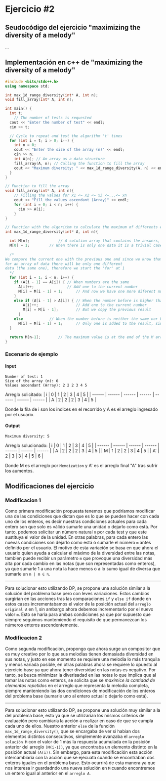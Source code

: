 # Ejercicio #2
## Seudocódigo del ejercicio "maximizing the diversity of a melody"
...

## Implementación en c++ de "maximizing the diversity of a melody"
```c++
#include <bits/stdc++.h>
using namespace std;

int max_1d_range_diversity(int* A, int n);
void fill_array(int* A, int n);

int main() {
  int t;
	// The number of tests is requested
  cout << "Enter the number of test" << endl;
  cin >> t;

  // Cycle to repeat and test the algorithm 't' times
  for (int i = t; i > 0; i--) {
    int n = 0;
    cout << "Enter the size of the array (n)" << endl;
    cin >> n;
    int A[n]; // An array as a data structure
    fill_array(A, n); // Calling the function to fill the array
    cout << "Maximum diversity: " << max_1d_range_diversity(A, n) << endl; // Print solution
  }
}

// Function to fill the array
void fill_array(int* A, int n){
    // Filling the values for x1 <= x2 <= x3 <=...<= xn
    cout << "Fill the values ascendant (Array)" << endl;
    for (int i = 0; i < n; i++) {
      cin >> A[i];
    }
}

// Function with the algorithm to calculate the maximum of differents elements with the condition given.
int max_1d_range_diversity(int* A, int n){

  int M[n]; 			// A solution array that contains the answers, this array is the memoization array.
  M[0] = 1;			// When there is only one data it is a trivial case because our diversity value will also be 1 with a single data.
  
  /*
We compare the current one with the previous one and since we know that
for an array of data there will be only one different
data (the same one), therefore we start the 'for' at 1
  */
  for (int i = 1; i < n; i++) {
    if (A[i - 1] == A[i]) {	// When numbers are the same
      A[i]++;   	    	// Add one to the current number
      M[i] = M[i - 1] + 1;      // And now we have one more diferent number
    } 
    else if (A[i - 1] > A[i]) { // When the number before is higher than the current number
        A[i]++;                 // Add one to the current number
        M[i] = M[i - 1];        // But we copy the previous result
      }
    else			// When the number before is neither the same nor higher
      M[i] = M[i - 1] + 1;      // Only one is added to the result, since they are different and the current number is greater than the previous one, as requested.
  }															

  return M[n-1]; 		// The maximum value is at the end of the M array
}
```

### Escenario de ejemplo
#### Input
```
Number of test: 1
Size of the array (n): 6
Values ascendant (Array): 2 2 2 3 4 5
```
Arreglo solicitado:
| i  | 0 | 1 | 2 | 3 | 4 | 5 |
| ------ | ------ | ------ | ------ | ------ | ------ | ------ |
| A  | 2 | 2 | 2 | 3 | 4 | 5 |

Donde la fila de i son los indices en el recorrido y A es el arreglo ingresado por el usuario.

#### Output
```
Maximum diversity: 5
```
Arreglo solucionado:
| i  | 0 | 1 | 2 | 3 | 4 | 5 |
| ------ | ------ | ------ | ------ | ------ | ------ | ------ |
| A  | 2 | 2 | 2 | 3 | 4 | 5 |
| M  | 1 | 2 | 2 | 3 | 4 | 5 |
| A' | 2 | 3 | 3 | 4 | 5 | 6 |

Donde M es el arreglo por `Memoization` y A' es el arreglo final "A" tras sufrir los aumentos.

## Modificaciones del ejercicio
### Modificacion 1 
Como primera modificación propuesta tenemos que podríamos modificar una de las condiciones que dictan que es lo que se pueden hacer con cada uno de los enteros, es decir nuestras condiciones actuales para cada entero son que solo es válido sumarle una unidad o dejarlo como está. Por tanto, podemos solicitar un número natural `m` por cada test y que este sustituya el valor de la unidad. En otras palabras, para cada entero las nuevas condiciones son dejarlo como está ó sumarle el número `m` antes definido por el usuario.
El motivo de esta variación se basa en que ahora el usuario quien ayuda a calcular el máximo de la diversidad entre las notas, tambien puede recibir un parámetro `m` que provoque una diversidad más alta por cada cambio en las notas (que son representadas como enteros), ya que sumarle 1 a una nota la hace menos o a lo sumo igual de diversa que sumarle un `m | m ∈ ℕ`.

---
Para solucionar esto utilizando DP, se propone una solución similar a la solución del problema base pero con leves variaciones. Estos cambios surgirian en las acciones tras las comparaciones `if` y `else if` donde en estos casos incrementabamos el valor de la posición actual del `arreglo original A` en 1, sin ambargo ahora debemos incrementarlo por el nuevo valor `m`. Esto se haría para ambas condiciones ya que por supuesto que siempre seguimos mantemiendo el requisito de que permanezcan los números enteros ascendentemente. 

### Modificacion 2 
Como segunda modificación, propongo que ahora surge un compositor que es muy creativo por lo que sus melodias tienen demasiada diversidad en sus notas, y justo en ese momento se requiere una melodia lo más tranquila y menos variada posible, en otras palabras ahora se requiere lo opuesto al ejercicio base ya que ahora tener diversidad en las notas es negativo. Por tanto, se busca minimizar la diverisadad en las notas lo que implica que al tomar las notas como enteros, se solicita que se *maximice la cantidad de elementos repetidos* en el arreglo que representa la melodia completa, siempre manteniendo las dos condiciones de modificación de los enteros del problema base (sumarle uno al entero actual o dejarlo como está).

---
Para solucionar esto utilizando DP, se propone una solución muy similar a la del problema base, esto ya que se utilizarían los mismos criterios de evaluación pero cambiaría la acción a realizar en caso de que se cumpla cada uno de ellos. Nuestro anterior `else` de la función `max_1d_range_diversity()`, que se encargaba de ver si habian dos elementos distintos consecutivos, simplemente avanzaba el `arreglo solución M` con el valor de 1 más la respuesta acumulada en la posición anterior del arreglo `(M(i-1))`, ya que encontraba un elemento distinto en la posición actual `(A(i))`. Sin embargo, para esta modificación esta acción intercambiaría con la acción que se ejecuata cuando se encontraban dos enteros iguales en el problema base. Esto ocurrirá de esta manera ya que nos interesa ir guardadndo una nueva solución en `M` cuando encontremos un entero igual al anterior en el `arreglo A`.
